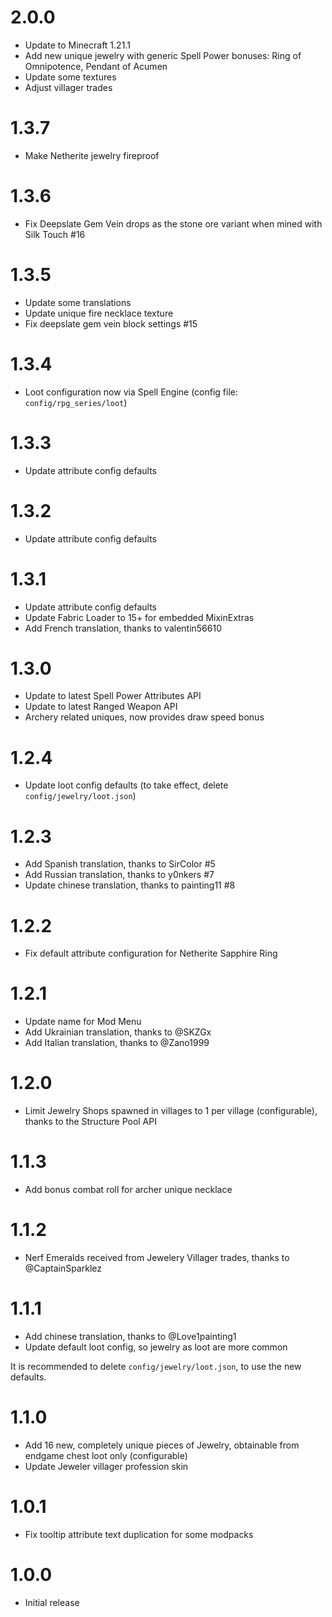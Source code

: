 # 2.0.0

- Update to Minecraft 1.21.1
- Add new unique jewelry with generic Spell Power bonuses: Ring of Omnipotence, Pendant of Acumen
- Update some textures
- Adjust villager trades

# 1.3.7

- Make Netherite jewelry fireproof

# 1.3.6

- Fix Deepslate Gem Vein drops as the stone ore variant when mined with Silk Touch #16

# 1.3.5

- Update some translations
- Update unique fire necklace texture
- Fix deepslate gem vein block settings #15

# 1.3.4

- Loot configuration now via Spell Engine (config file: `config/rpg_series/loot`) 

# 1.3.3

- Update attribute config defaults

# 1.3.2

- Update attribute config defaults

# 1.3.1

- Update attribute config defaults
- Update Fabric Loader to 15+ for embedded MixinExtras
- Add French translation, thanks to valentin56610

# 1.3.0

- Update to latest Spell Power Attributes API
- Update to latest Ranged Weapon API
- Archery related uniques, now provides draw speed bonus

# 1.2.4

- Update loot config defaults (to take effect, delete `config/jewelry/loot.json`)

# 1.2.3

- Add Spanish translation, thanks to SirColor #5
- Add Russian translation, thanks to y0nkers #7
- Update chinese translation, thanks to painting11 #8

# 1.2.2

- Fix default attribute configuration for Netherite Sapphire Ring 

# 1.2.1

- Update name for Mod Menu
- Add Ukrainian translation, thanks to @SKZGx
- Add Italian translation, thanks to @Zano1999

# 1.2.0

- Limit Jewelry Shops spawned in villages to 1 per village (configurable), thanks to the Structure Pool API

# 1.1.3

- Add bonus combat roll for archer unique necklace

# 1.1.2

- Nerf Emeralds received from Jewelery Villager trades, thanks to @CaptainSparklez

# 1.1.1

- Add chinese translation, thanks to @Love1painting1
- Update default loot config, so jewelry as loot are more common

It is recommended to delete `config/jewelry/loot.json`, to use the new defaults.

# 1.1.0

- Add 16 new, completely unique pieces of Jewelry, obtainable from endgame chest loot only (configurable)
- Update Jeweler villager profession skin

# 1.0.1

- Fix tooltip attribute text duplication for some modpacks

# 1.0.0

- Initial release

#